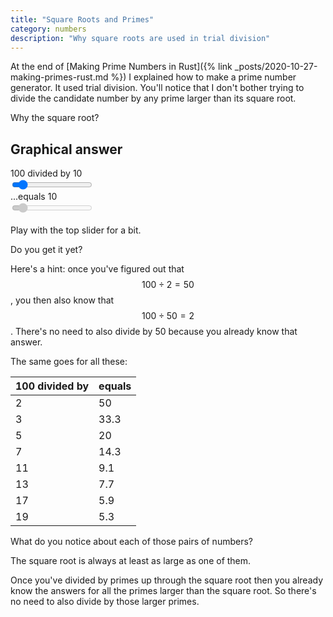```yaml
---
title: "Square Roots and Primes"
category: numbers
description: "Why square roots are used in trial division"
---
```


At the end of
[Making Prime Numbers in Rust]({% link _posts/2020-10-27-making-primes-rust.md %})
I explained how to make a prime number generator. It used trial division. You'll
notice that I don't bother trying to divide the candidate number by any prime
larger than its square root.

Why the square root?

## Graphical answer

<div class="d-flex flex-column">
  <div>100 divided by <span id="divisor-output">10</span></div>
  <input type="range" id="divisor" min="1" value="10">
  <div>...equals <span id="quotient-output">10</span></div>
  <input type="range" id="quotient" min="1" step="0.1" value="10" disabled>
</div>
<script>
  const divisor = document.getElementById('divisor');
  const divisorOutput = document.getElementById('divisor-output');
  const quotient = document.getElementById('quotient');
  const quotientOutput = document.getElementById('quotient-output');
  function updateQuotient() {
    quotient.value = 100 / divisor.value;
    divisorOutput.innerHTML = divisor.value;
    quotientOutput.innerHTML = quotient.value;
  }
  divisor.addEventListener('input', updateQuotient);
</script>
<br>
Play with the top slider for a bit.

Do you get it yet?

Here's a hint: once you've figured out that $$100 \div 2 = 50$$, you then also
know that $$100 \div 50 = 2$$. There's no need to also divide by 50 because you
already know that answer.

The same goes for all these:

|100 divided by|equals|
|-|-|
|2|50|
|3|33.3|
|5|20|
|7|14.3|
|11|9.1|
|13|7.7|
|17|5.9|
|19|5.3|

What do you notice about each of those pairs of numbers?

The square root is always at least as large as one of them.

Once you've divided by primes up through the square root then you already know
the answers for all the primes larger than the square root. So there's no need
to also divide by those larger primes.